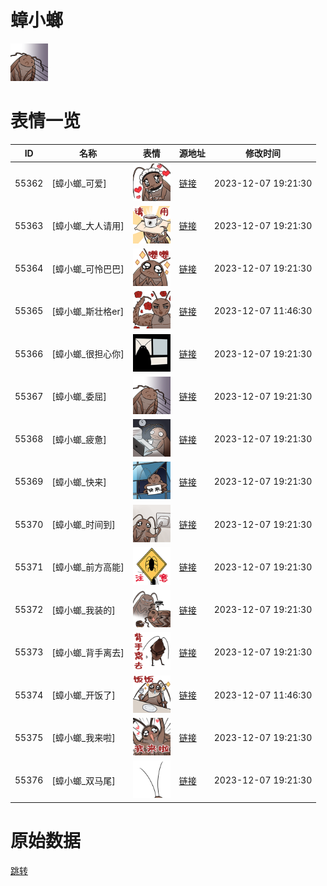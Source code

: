 # 蟑小螂

<img src="./cover.png" height="60" alt="cover" />

# 表情一览

|ID|名称|表情|源地址|修改时间|
|----|----|----|----|----|
|55362|[蟑小螂_可爱]|<img src="./pic/055362_%5B蟑小螂_可爱%5D.png" height="60" alt="可爱"/>|[链接](https://i0.hdslb.com/bfs/garb/b5ca76597202fe93f18e144170d89a5e0f99b1d0.png)|2023-12-07 19:21:30|
|55363|[蟑小螂_大人请用]|<img src="./pic/055363_%5B蟑小螂_大人请用%5D.png" height="60" alt="大人请用"/>|[链接](https://i0.hdslb.com/bfs/garb/99a4943a29b93a27ba04f0071d4aea434c95a0cd.png)|2023-12-07 19:21:30|
|55364|[蟑小螂_可怜巴巴]|<img src="./pic/055364_%5B蟑小螂_可怜巴巴%5D.png" height="60" alt="可怜巴巴"/>|[链接](https://i0.hdslb.com/bfs/garb/79ef805c0b0e47de010ad8a9ea2e0c6e77f29ad9.png)|2023-12-07 19:21:30|
|55365|[蟑小螂_斯壮格er]|<img src="./pic/055365_%5B蟑小螂_斯壮格er%5D.png" height="60" alt="斯壮格er"/>|[链接](https://i0.hdslb.com/bfs/garb/efd3cc7d3ff94fdf3c23ca3a568067c0bf56e9f8.png)|2023-12-07 11:46:30|
|55366|[蟑小螂_很担心你]|<img src="./pic/055366_%5B蟑小螂_很担心你%5D.png" height="60" alt="很担心你"/>|[链接](https://i0.hdslb.com/bfs/garb/a34dea80a3594ba48ccee610dc7ab38ec787033f.png)|2023-12-07 19:21:30|
|55367|[蟑小螂_委屈]|<img src="./pic/055367_%5B蟑小螂_委屈%5D.png" height="60" alt="委屈"/>|[链接](https://i0.hdslb.com/bfs/garb/b50c12192fb96c867f0d624849053338cc797eb1.png)|2023-12-07 19:21:30|
|55368|[蟑小螂_疲惫]|<img src="./pic/055368_%5B蟑小螂_疲惫%5D.png" height="60" alt="疲惫"/>|[链接](https://i0.hdslb.com/bfs/garb/71953fcfd4cad17b6d8a7f8d88b42c14cf65203d.png)|2023-12-07 19:21:30|
|55369|[蟑小螂_快来]|<img src="./pic/055369_%5B蟑小螂_快来%5D.png" height="60" alt="快来"/>|[链接](https://i0.hdslb.com/bfs/garb/a46b719f88041cffe3fc7c72e6f8a857e129c0b5.png)|2023-12-07 19:21:30|
|55370|[蟑小螂_时间到]|<img src="./pic/055370_%5B蟑小螂_时间到%5D.png" height="60" alt="时间到"/>|[链接](https://i0.hdslb.com/bfs/garb/dc14a8111b950ea5d1fff25c7a1629e58cc646a3.png)|2023-12-07 19:21:30|
|55371|[蟑小螂_前方高能]|<img src="./pic/055371_%5B蟑小螂_前方高能%5D.png" height="60" alt="前方高能"/>|[链接](https://i0.hdslb.com/bfs/garb/02b4febc350bb9f89b3380932bc9afdd111ec86c.png)|2023-12-07 19:21:30|
|55372|[蟑小螂_我装的]|<img src="./pic/055372_%5B蟑小螂_我装的%5D.png" height="60" alt="我装的"/>|[链接](https://i0.hdslb.com/bfs/garb/539a2bc4b52a4124290785b4a11037408a52064e.png)|2023-12-07 19:21:30|
|55373|[蟑小螂_背手离去]|<img src="./pic/055373_%5B蟑小螂_背手离去%5D.png" height="60" alt="背手离去"/>|[链接](https://i0.hdslb.com/bfs/garb/c1c940d609cee832bacaf94f4419cbac1baa7378.png)|2023-12-07 19:21:30|
|55374|[蟑小螂_开饭了]|<img src="./pic/055374_%5B蟑小螂_开饭了%5D.png" height="60" alt="开饭了"/>|[链接](https://i0.hdslb.com/bfs/garb/51b6abd059b36809a23ca6681ed9c8e84f868366.png)|2023-12-07 11:46:30|
|55375|[蟑小螂_我来啦]|<img src="./pic/055375_%5B蟑小螂_我来啦%5D.png" height="60" alt="我来啦"/>|[链接](https://i0.hdslb.com/bfs/garb/e778f10fe0afa54e0f86a1bd5047d6627a848edb.png)|2023-12-07 19:21:30|
|55376|[蟑小螂_双马尾]|<img src="./pic/055376_%5B蟑小螂_双马尾%5D.png" height="60" alt="双马尾"/>|[链接](https://i0.hdslb.com/bfs/garb/3e419b8237cb47b650e892d5eee9bdd6193a7e3a.png)|2023-12-07 19:21:30|

# 原始数据

[跳转](./raw.json)

